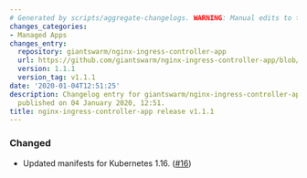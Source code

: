 ```yaml
---
# Generated by scripts/aggregate-changelogs. WARNING: Manual edits to this files will be overwritten.
changes_categories:
- Managed Apps
changes_entry:
  repository: giantswarm/nginx-ingress-controller-app
  url: https://github.com/giantswarm/nginx-ingress-controller-app/blob/master/CHANGELOG.md#111-2020-01-04
  version: 1.1.1
  version_tag: v1.1.1
date: '2020-01-04T12:51:25'
description: Changelog entry for giantswarm/nginx-ingress-controller-app version 1.1.1,
  published on 04 January 2020, 12:51.
title: nginx-ingress-controller-app release v1.1.1
---
```


### Changed
- Updated manifests for Kubernetes 1.16. ([#16](https://github.com/giantswarm/ingress-nginx-app/pull/16))
